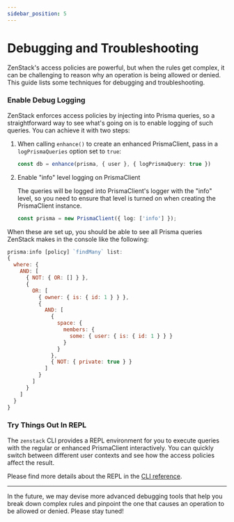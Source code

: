 ```yaml
---
sidebar_position: 5
---
```

# Debugging and Troubleshooting

ZenStack's access policies are powerful, but when the rules get complex, it can be challenging to reason why an operation is being allowed or denied. This guide lists some techniques for debugging and troubleshooting.

### Enable Debug Logging

ZenStack enforces access policies by injecting into Prisma queries, so a straightforward way to see what's going on is to enable logging of such queries. You can achieve it with two steps:

1. When calling `enhance()` to create an enhanced PrismaClient, pass in a `logPrismaQueries` option set to `true`:

    ```ts
    const db = enhance(prisma, { user }, { logPrismaQuery: true })
    ```

2. Enable "info" level logging on PrismaClient

    The queries will be logged into PrismaClient's logger with the "info" level, so you need to ensure that level is turned on when creating the PrismaClient instance.

    ```ts
    const prisma = new PrismaClient({ log: ['info'] });
    ```

When these are set up, you should be able to see all Prisma queries ZenStack makes in the console like the following:

```js
prisma:info [policy] `findMany` list:
{
  where: {
    AND: [
      { NOT: { OR: [] } },
      {
        OR: [
          { owner: { is: { id: 1 } } },
          {
            AND: [
              {
                space: {
                  members: {
                    some: { user: { is: { id: 1 } } }
                  }
                }
              },
              { NOT: { private: true } }
            ]
          }
        ]
      }
    ]
  }
}
```

### Try Things Out In REPL

The `zenstack` CLI provides a REPL environment for you to execute queries with the regular or enhanced PrismaClient interactively. You can quickly switch between different user contexts and see how the access policies affect the result.

Please find more details about the REPL in the [CLI reference](/docs/reference/cli#repl).

---

In the future, we may devise more advanced debugging tools that help you break down complex rules and pinpoint the one that causes an operation to be allowed or denied. Please stay tuned!
